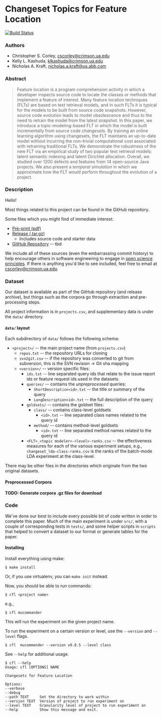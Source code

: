 Changeset Topics for Feature Location
=====================================

[![Build Status](https://magnum.travis-ci.com/cscorley/feature-location.svg?token=CjXwzG3DCkMLgDhpEr4U&branch=master)](https://magnum.travis-ci.com/cscorley/feature-location)

### Authors

- Christopher S. Corley, <cscorley@crimson.ua.edu>
- Kelly L. Kashuda, <klkashuda@crimson.ua.edu>
- Nicholas A. Kraft, <nicholas.a.kraft@us.abb.com>

### Abstract

> Feature location is a program comprehension activity in which a developer
> inspects source code to locate the classes or methods that implement a
> feature of interest. Many feature location techniques (FLTs) are based on
> text retrieval models, and in such FLTs it is typical for the models to be
> built from source code snapshots. However, source code evolution leads to
> model obsolescence and thus to the need to retrain the model from the latest
> snapshot. In this paper, we introduce a topic-modeling-based FLT in which the
> model is built incrementally from source code *changesets*. By training an
> online learning algorithm using changesets, the FLT maintains an up-to-date
> model without incurring the non-trivial computational cost associated with
> retraining traditional FLTs. We demonstrate the robustness of the new FLT via
> an empirical study of two popular text retrieval models: latent semantic
> indexing and latent Dirichlet allocation. Overall, we studied over 1200
> defects and features from 14 open-source Java projects. We also present a
> *temporal simulation* in which we approximate how the FLT would perform
> throughout the evolution of a project.


### Description

Hello!

Most things related to this project can be found in the GitHub repository.

Some files which you might find of immediate interest:

- [Pre-print (pdf)](./paper.pdf)
- [Release (.tar.gz)](./release.tar.gz)
    - Includes source code and starter data
- [GitHub Repository]() -- tbd

We include all of these sources (even the embarrassing commit history) to help
encourage others in software engineering to engage in
[open science principles](http://en.wikipedia.org/wiki/Open_Science).
If there is anything you'd like to see included, feel free to email at
<cscorley@crimson.ua.edu>.

### Dataset

Our dataset is available as part of the GitHub repository (and release archive),
but things such as the corpora go through extraction and pre-processing steps.

All project information is in `projects.csv`, and supplementary data is under
the `data/` directory.

#### `data/` layout

Each subdirectory of `data/` follows the following schema:

- `<project>/` -- the main project name (from `projects.csv`)
    - `repos.txt` -- the repository URLs for cloning
    - `svn2git.csv` -- if the repository was converted to git from
    subversion, this is the SVN revision -> Git sha mapping
    - `<version>/` -- version specific files:
        - `ids.txt` -- line separated query ids that relate to the issue
          report ids or feature request ids used in the datasets.
        - `queries/` -- contains the *unpreprocessed* queries:
            - `ShortDescription<id>.txt` -- the title or summary of the query
            - `LongDescription<id>.txt` -- the full description of the query
        - `goldsets/` -- contains the goldset files:
            - `class/` -- contains class-level goldsets
                - `<id>.txt` -- line separated class names related to the query id
            - `method/` -- contains method-level goldsets
                - `<id>.txt` -- line separated method names related to the query id
        - `<FLT>_<topic modeler>-<level>-ranks.csv` -- the effectiveness
          measures for each of the various experiment setups, e.g.,
          `changeset_lda-class-ranks.csv` is the ranks of the batch-mode LDA
          experiment at the class-level.

There may be other files in the directories which originate from the two
original datasets.

#### Preprocessed Corpora

**TODO: Generate corpora .gz files for download**

### Code

We've done our best to include every possible bit of code written in order to
complete this paper. Much of the main experiment is under `src/`, with a couple
of corresponding tests in `tests/`, and some helper scripts in `scripts` that
helped to convert a dataset to our format or generate tables for the paper.

#### Installing

Install everything using make:

    $ make install

Or, if you use virtualenv, you can `make init` instead.

Now, you should be able to run commands:

    $ cfl <project name>

e.g.,

    $ cfl mucommander

This will run the experiment on the given project name.

To run the experiment on a certain version or level, use the `--version` and `--level` flags.

    $ cfl  mucommander --version v0.8.5 --level class

See `--help` for additional usage.

    $ cfl --help
    Usage: cfl [OPTIONS] NAME

    Changesets for Feature Location

    Options:
    --verbose
    --debug
    --path TEXT     Set the directory to work within
    --version TEXT  Version of project to run experiment on
    --level TEXT    Granularity level of project to run experiment on
    --help          Show this message and exit.
